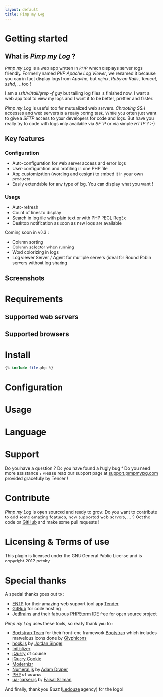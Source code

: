 ```yaml
---
layout: default
title: Pimp my Log
---
```


# Getting started

## What is *Pimp my Log* ?

*Pimp my Log* is a web app written in *PHP* which displays server logs friendly. Formerly named *PHP Apache Log Viewer*, we renamed it because you can in fact display logs from *Apache*, but *nginx*, *Ruby on Rails*, *Tomcat*, *sshd*, ... too !

I am a *ssh/vi/tail/grep -f* guy but tailing log files is finished now. I want a web app tool to view my logs and I want it to be better, prettier and faster.

*Pimp my Log* is useful too for mutualized web servers. *Chrooting* *SSH* accesses and web servers is a really boring task. While you often just want to give a *SFTP* access to your developers for code and logs. But have you really try to code with logs only available via *SFTP* or via simple *HTTP* ? :-)

## Key features

###  Configuration

* Auto-configuration for web server access and error logs
* User-configuration and profiling in one PHP file
* App customization (wording and design) to embed it in your own products
* Easily extendable for any type of log. You can display what you want !

###  Usage

* Auto-refresh
* Count of lines to display
* Search in log file with plain text or with PHP PECL RegEx
* Desktop notification as soon as new logs are available

Coming soon in v0.3 :

* Column sorting
* Column selector when running
* Word colorizing in logs
* Log viewer Server / Agent for multiple servers (ideal for Round Robin servers without log sharing

## Screenshots

# Requirements

## Supported web servers

## Supported browsers

# Install

```php
{% include file.php %}
```

# Configuration

# Usage

# Language

# Support

Do you have a question ? Do you have found a hugly bug ? Do you need more assistance ? Please read our support page at [support.pimpmylog.com](http://support.pimpmylog.com) provided gracefully by Tender !

# Contribute

*Pimp my Log* is open sourced and ready to grow. Do you want to contribute to add some amazing features, new supported web servers, ... ? Get the code on [GitHub](https://github.com/potsky/PimpMyLog) and make some pull requests !

# Licensing & Terms of use

This plugin is licensed under the GNU General Public License and is copyright 2012 potsky.

# Special thanks

A special thanks goes out to :

* [ENTP](http://entp.com/) for their amazing web support tool app [Tender](http://tenderapp.com/)
* [GitHub](http://github.com) for code hosting
* [JetBrains](http://www.jetbrains.com/) and their fabulous [PHPStorm](http://www.jetbrains.com/phpstorm/) IDE free for open source project

*Pimp my Log* uses these tools, so really thank you to :

* [Bootstrap Team](https://github.com/twbs?tab=members) for their front-end framework [Bootstrap](http://getbootstrap.com/) which includes marvelous icons done by [Glyphicons](http://glyphicons.com/)
* [hook.js](http://usehook.com/) by [Jordan Singer](https://github.com/jordansinger)
* [Initializer](http://www.initializr.com/)
* [jQuery](http://jquery.com/) of course
* [jQuery Cookie](https://github.com/carhartl/jquery-cookie)
* [Modernizr](http://modernizr.com/)
* [Numeral.js](http://numeraljs.com/) by [Adam Draper](https://github.com/adamwdraper)
* [PHP](http://www.php.net) of course
* [ua-parser.js](http://faisalman.github.io/ua-parser-js/) by [Faisal Salman](https://github.com/faisalman)

And finally, thank you *Buzz* ([Ledouze](http://www.ledouze.fr) agency) for the logo!

